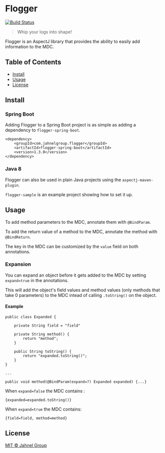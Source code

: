 # Flogger
[![Build Status](https://travis-ci.org/JahnelGroup/flogger.svg?branch=master)](https://travis-ci.org/JahnelGroup/flogger)
> Whip your logs into shape!

Flogger is an AspectJ library that provides the ability to easily add information to the MDC.

## Table of Contents

- [Install](#install)
- [Usage](#usage)
- [License](#license)

## Install

### Spring Boot

Adding Flogger to a Spring Boot project is as simple as adding a dependency to `flogger-spring-boot`.

```
<dependency>
    <groupId>com.jahnelgroup.flogger</groupId>
    <artifactId>flogger-spring-boot</artifactId>
    <version>1.3.0</version>
</dependency>
```

### Java 8

Flogger can also be used in plain Java projects using the `aspectj-maven-plugin`.

`flogger-sample` is an example project showing how to set it up.

## Usage

To add method parameters to the MDC, annotate them with `@BindParam`.

To add the return value of a method to the MDC, annotate the method with `@BindReturn`.

The key in the MDC can be customized by the `value` field on both annotations.

### Expansion

You can expand an object before it gets added to the MDC by setting `expand=true` in the annotations.

This will add the object's field values and method values (only methods that take 0 parameters) 
to the MDC intead of calling `.toString()` on the object.

#### Example

```
public class Expanded {
    
    private String field = "field"

    private String method() {
        return "method";    
    }
    
    public String toString() {
        return "expanded.toString()";
    }
}

...

public void method(@BindParam(expand=?) Expanded expanded) {...}
```

When `expand=false` the MDC contains :

```
{expanded=expanded.toString()}
```

When `expand=true` the MDC contains:

```
{field=field, method=method}
```

## License

[MIT © Jahnel Group](LICENSE)
